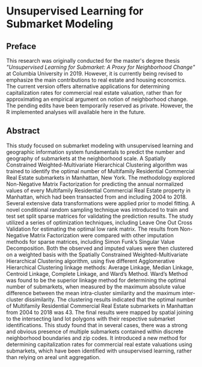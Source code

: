 # Unsupervised Learning for Submarket Modeling

## Preface
This research was originally conducted for the master's degree thesis <i>"Unsupervised Learning for Submarket: A Proxy for Neighborhood Change"</i> at Columbia University in 2019. However, it is currently being revised to emphasize the main contributions to real estate and housing economics. The current version offers alternative applications for determining capitalization rates for commercial real estate valuation, rather than for approximating an empirical argument on notion of neighborhood change. The pending edits have been temporarily reserved as private. However, the R implemented analyses will available here in the future. 

## Abstract
This study focused on submarket modeling with unsupervised learning and geographic information system fundamentals to predict the number and geography of submarkets at the neighborhood scale. A Spatially Constrained Weighted-Multivariate Hierarchical Clustering algorithm was trained to identify the optimal number of Multifamily Residential Commercial Real Estate submarkets in Manhattan, New York. The methodology explored Non-Negative Matrix Factorization for predicting the annual normalized values of every Multifamily Residential Commercial Real Estate property in Manhattan, which had been transacted from and including 2004 to 2018. Several extensive data transformations were applied prior to model fitting. A novel conditional random sampling technique was introduced to train and test set split sparse matrices for validating the prediction results. The study utilized a series of optimization techniques, including Leave One Out Cross Validation for estimating the optimal low rank matrix. The results from Non-Negative Matrix Factorization were compared with other imputation methods for sparse matrices, including Simon Funk’s Singular Value Decomposition. Both the observed and imputed values were then clustered on a weighted basis with the Spatially Constrained Weighted-Multivariate Hierarchical Clustering algorithm, using five different Agglomerative Hierarchical Clustering linkage methods: Average Linkage, Median Linkage, Centroid Linkage, Complete Linkage, and Ward’s Method. Ward’s Method was found to be the superior linkage method for determining the optimal number of submarkets, when measured by the maximum absolute value difference between the mean intra-cluster similarity and the maximum inter-cluster dissimilarity. The clustering results indicated that the optimal number of Multifamily Residential Commercial Real Estate submarkets in Manhattan from 2004 to 2018 was 43. The final results were mapped by spatial joining to the intersecting land lot polygons with their respective submarket identifications. This study found that in several cases, there was a strong and obvious presence of multiple submarkets contained within discrete neighborhood boundaries and zip codes. It introduced a new method for determining capitalization rates for commercial real estate valuations using submarkets, which have been identified with unsupervised learning, rather than relying on areal unit aggregation. 
